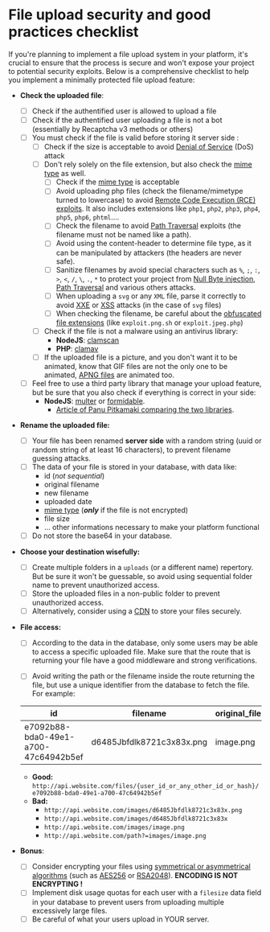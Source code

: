 
# File upload security and good practices checklist

If you're planning to implement a file upload system in your platform, it's crucial to ensure that the process is secure and won't expose your project to potential security exploits. Below is a comprehensive checklist to help you implement a minimally protected file upload feature:
- **Check the uploaded file**:
	- [ ] Check if the authentified user is allowed to upload a file
 	- [ ] Check if the authentified user uploading a file is not a bot (essentially by Recaptcha v3 methods or others)
	- [ ] You must check if the file is valid before storing it server side :
		- [ ] Check if the size is acceptable to avoid [Denial of Service](https://www.paloaltonetworks.com/cyberpedia/what-is-a-denial-of-service-attack-dos) (DoS) attack
		- [ ] Don't rely solely on the file extension, but also check the [mime type](https://developer.mozilla.org/en-US/docs/Web/HTTP/Basics_of_HTTP/MIME_types/Common_types) as well.
			- [ ] Check if the [mime type](https://developer.mozilla.org/en-US/docs/Web/HTTP/Basics_of_HTTP/MIME_types/Common_types) is acceptable
			- [ ] Avoid uploading php files (check the filename/mimetype turned to lowercase) to avoid [Remote Code Execution (RCE) exploits](https://www.checkpoint.com/cyber-hub/cyber-security/what-is-remote-code-execution-rce/). It also includes extensions like `php1`, `php2`, `php3`, `php4`, `php5`, `php6`, `phtml`....
			- [ ] Check the filename to avoid [Path Traversal](https://owasp.org/www-community/attacks/Path_Traversal) exploits (the filename must not be named like a path).
			- [ ] Avoid using the content-header to determine file type, as it can be manipulated by attackers (the headers are never safe). 
			- [ ] Sanitize filenames by avoid special characters such as `%`, `;`, `:`, `>`, `<`, `/`, `\`, `.`, `*` to protect your project from [Null Byte injection](https://www.thehacker.recipes/web/inputs/null-byte-injection), [Path Traversal](https://owasp.org/www-community/attacks/Path_Traversal) and various others attacks.
			- [ ] When uploading a `svg` or any `XML` file, parse it correctly to avoid [XXE](https://portswigger.net/web-security/xxe) or [XSS](https://owasp.org/www-community/attacks/xss/) attacks (in the case of `svg` files)
			- [ ] When checking the filename, be careful about the [obfuscated file extensions](https://www.seqrite.com/blog/how-to-avoid-dual-attack-and-vulnerable-files-with-double-extension) (like `exploit.png.sh` or `exploit.jpeg.php`)
		- [ ] Check if the file is not a malware using an antivirus library:
			- **NodeJS**: [clamscan](https://www.npmjs.com/package/clamscan)
			- **PHP**: [clamav](https://www.howtoforge.com/scan_viruses_with_php_clamavlib)
		- [ ] If the uploaded file is a picture, and you don't want it to be animated, know that GIF files are not the only one to be animated, [APNG files](https://en.wikipedia.org/wiki/APNG) are animated too.
	- [ ] Feel free to use a third party library that manage your upload feature, but be sure that you also check if everything is correct in your side:
		- **NodeJS**: [multer](https://www.npmjs.com/package/multer) or [formidable](https://www.npmjs.com/package/formidable).
			- [Article of Panu Pitkamaki comparing the two libraries](https://bytearcher.com/articles/formidable-vs-busboy-vs-multer-vs-multiparty/).
- **Rename the uploaded file:**
	- [ ] Your file has been renamed **server side** with a random string (uuid or random string of at least 16 characters), to prevent filename guessing attacks.
	- [ ] The data of your file is stored in your database, with data like:
		- id (*not sequential*)
		- original filename
		- new filename
		- uploaded date
		- [mime type](https://developer.mozilla.org/en-US/docs/Web/HTTP/Basics_of_HTTP/MIME_types/Common_types) (***only*** if the file is not encrypted)
		- file size
		- ... other informations necessary to make your platform functional
	- [ ] Do not store the base64 in your database.
- **Choose your destination wisefully:**
	- [ ] Create multiple folders in a `uploads` (or a different name) repertory. But be sure it won't be guessable, so avoid using sequential folder name to prevent unauthorized access.
	- [ ] Store the uploaded files in a non-public folder to prevent unauthorized access.
	- [ ] Alternatively, consider using a [CDN](https://www.cloudflare.com/fr-fr/learning/cdn/what-is-a-cdn/) to store your files securely.
- **File access:**
	- [ ] According to the data in the database, only some users may be able to access a specific uploaded file. Make sure that the route that is returning your file have a good middleware and strong verifications.
	- [ ] Avoid writing the path or the filename inside the route returning the file, but use a unique identifier from the database to fetch the file. For example:

	
	| id | filename | original_filename | uploaded_date | mime_type |
	|--|--|--|--|--|
	| e7092b88-bda0-49e1-a700-47c64942b5ef | d6485Jbfdlk8721c3x83x.png | image.png | 2023-10-10 | image/png |


	- **Good:** `http://api.website.com/files/{user_id_or_any_other_id_or_hash}/e7092b88-bda0-49e1-a700-47c64942b5ef`
	- **Bad:**
		- `http://api.website.com/images/d6485Jbfdlk8721c3x83x.png`
		- `http://api.website.com/images/d6485Jbfdlk8721c3x83x`
		- `http://api.website.com/images/image.png`
		- `http://api.website.com/path?=images/image.png`
- **Bonus**:
	- [ ] Consider encrypting your files using [symmetrical or asymmetrical algorithms](https://preyproject.com/blog/types-of-encryption-symmetric-or-asymmetric-rsa-or-aes) (such as [AES256](https://www.ipswitch.com/blog/use-aes-256-encryption-secure-data) or [RSA2048](https://www.techtarget.com/searchsecurity/definition/RSA)). **ENCODING IS NOT ENCRYPTING !**
	- [ ] Implement disk usage quotas for each user with a `filesize` data field in your database to prevent users from uploading multiple excessively large files.
	- [ ] Be careful of what your users upload in YOUR server.
